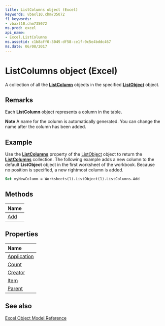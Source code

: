 ```yaml
---
title: ListColumns object (Excel)
keywords: vbaxl10.chm735072
f1_keywords:
- vbaxl10.chm735072
ms.prod: excel
api_name:
- Excel.ListColumns
ms.assetid: c1b8aff0-3049-df58-ce1f-0c5e4bddc467
ms.date: 06/08/2017
---
```



# ListColumns object (Excel)

A collection of all the  **[ListColumn](Excel.ListColumn.md)** objects in the specified **[ListObject](Excel.ListObject.md)** object.


## Remarks

 Each **ListColumn** object represents a column in the table.


 **Note**  A name for the column is automatically generated. You can change the name after the column has been added.


## Example

Use the  **[ListColumns](Excel.ListObject.ListColumns.md)** property of the [ListObject](Excel.ListObject.md) object to return the **[ListColumns](Excel.ListColumns.md)** collection. The following example adds a new column to the default **ListObject** object in the first worksheet of the workbook. Because no position is specified, a new rightmost column is added.


```vb
Set myNewColumn = Worksheets(1).ListObject(1).ListColumns.Add
```


## Methods



|**Name**|
|:-----|
|[Add](Excel.ListColumns.Add.md)|

## Properties



|**Name**|
|:-----|
|[Application](Excel.ListColumns.Application.md)|
|[Count](Excel.ListColumns.Count.md)|
|[Creator](Excel.ListColumns.Creator.md)|
|[Item](Excel.ListColumns.Item.md)|
|[Parent](Excel.ListColumns.Parent.md)|

## See also


[Excel Object Model Reference](overview/Excel/object-model.md)
